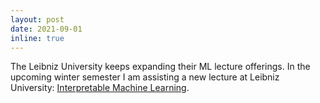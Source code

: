 ```yaml
---
layout: post
date: 2021-09-01
inline: true
---
```


The Leibniz University keeps expanding their ML lecture offerings. In the upcoming winter semester I am assisting a new lecture at Leibniz University: [Interpretable Machine Learning](https://www.tnt.uni-hannover.de/en/edu/vorlesungen/iML/).